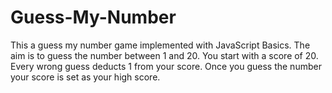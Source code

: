 # Guess-My-Number
This a guess my number game implemented with JavaScript Basics.
The aim is to guess the number between 1 and 20.
You start with a score of 20. Every wrong guess deducts 1 from your score. Once you guess the number your score is set as your high score.
